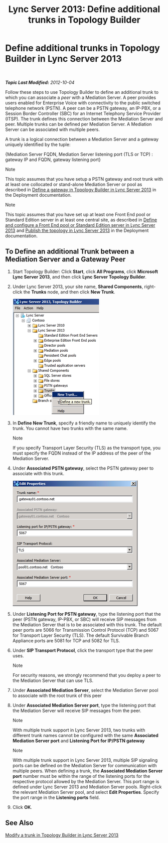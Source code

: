 ﻿---
title: 'Lync Server 2013: Define additional trunks in Topology Builder'
TOCTitle: Define additional trunks in Topology Builder
ms:assetid: e68b8377-50a2-452a-bf5c-910929e34236
ms:mtpsurl: https://technet.microsoft.com/en-us/library/JJ721915(v=OCS.15)
ms:contentKeyID: 49733849
ms.date: 07/23/2014
mtps_version: v=OCS.15
---

<div data-xmlns="http://www.w3.org/1999/xhtml">

<div class="topic" data-xmlns="http://www.w3.org/1999/xhtml" data-msxsl="urn:schemas-microsoft-com:xslt" data-cs="http://msdn.microsoft.com/en-us/">

<div data-asp="http://msdn2.microsoft.com/asp">

# Define additional trunks in Topology Builder in Lync Server 2013

</div>

<div id="mainSection">

<div id="mainBody">

<span> </span>

_**Topic Last Modified:** 2012-10-04_

Follow these steps to use Topology Builder to define an additional trunk to which you can associate a *peer* with a Mediation Server. A peer provides users enabled for Enterprise Voice with connectivity to the public switched telephone network (PSTN). A peer can be a PSTN gateway, an IP-PBX, or a Session Border Controller (SBC) for an Internet Telephony Service Provider (ITSP). The trunk defines this connection between the Mediation Server and peer. Multiple trunks can be defined per Mediation Server. A Mediation Server can be associated with multiple peers.

A trunk is a logical connection between a Mediation Server and a gateway uniquely identified by the tuple:

{Mediation Server FQDN, Mediation Server listening port (TLS or TCP) : gateway IP and FQDN, gateway listening port}

<div>


> [!NOTE]  
> This topic assumes that you have setup a PSTN gateway and root trunk with at least one collocated or stand-alone Mediation Server or pool as described in <A href="lync-server-2013-define-a-gateway-in-topology-builder.md">Define a gateway in Topology Builder in Lync Server 2013</A> in the Deployment documentation.



</div>

<div>


> [!NOTE]  
> This topic assumes that you have set up at least one Front End pool or Standard Edition server in at least one central site, as described in <A href="lync-server-2013-define-and-configure-a-front-end-pool-or-standard-edition-server.md">Define and configure a Front End pool or Standard Edition server in Lync Server 2013</A> and <A href="lync-server-2013-publish-the-topology.md">Publish the topology in Lync Server 2013</A> in the Deployment documentation.



</div>

<div>

## To Define an additional Trunk between a Mediation Server and a Gateway Peer

1.  Start Topology Builder: Click **Start**, click **All Programs**, click **Microsoft Lync Server 2013**, and then click **Lync Server Topology Builder**.

2.  Under Lync Server 2013, your site name, **Shared Components**, right-click the **Trunks** node, and then click **New Trunk**.
    
    ![Lync Server Topology Builder file structure screen](images/JJ721915.90d5b349-aa1e-407a-87ed-fa112f478560(OCS.15).png "Lync Server Topology Builder file structure screen")

3.  In **Define New Trunk**, specify a friendly name to uniquely identify the trunk. You cannot have two trunks with the same name.
    
    <div>
    

    > [!NOTE]  
    > If you specify Transport Layer Security (TLS) as the transport type, you must specify the FQDN instead of the IP address of the peer of the Mediation Server.

    
    </div>

4.  Under **Associated PSTN gateway**, select the PSTN gateway peer to associate with this trunk.
    
    ![Property settings for PSTN gateway peer for trunk](images/JJ721915.7c3fe8ee-8f4c-4413-8462-8347228e61bb(OCS.15).png "Property settings for PSTN gateway peer for trunk")

5.  Under **Listening Port for PSTN gateway**, type the listening port that the peer (PSTN gateway, IP-PBX, or SBC) will receive SIP messages from the Mediation Server that is to be associated with this trunk. The default peer ports are 5066 for Transmission Control Protocol (TCP) and 5067 for Transport Layer Security (TLS). The default Survivable Branch Appliance ports are 5081 for TCP and 5082 for TLS.

6.  Under **SIP Transport Protocol**, click the transport type that the peer uses.
    
    <div>
    

    > [!NOTE]  
    > For security reasons, we strongly recommend that you deploy a peer to the Mediation Server that can use TLS.

    
    </div>

7.  Under **Associated Mediation Server**, select the Mediation Server pool to associate with the root trunk of this peer

8.  Under **Associated Mediation Server port**, type the listening port that the Mediation Server will receive SIP messages from the peer.
    
    <div>
    

    > [!NOTE]  
    > With multiple trunk support in Lync Server 2013, two trunks with different trunk names cannot be configured with the same <STRONG>Associated Mediation Server port</STRONG> and <STRONG>Listening Port for IP/PSTN gateway</STRONG>

    
    </div>
    
    <div>
    

    > [!NOTE]  
    > With multiple trunk support in Lync Server 2013, multiple SIP signaling ports can be defined on the Mediation Server for communication with multiple peers. When defining a trunk, the <STRONG>Associated Mediation Server port</STRONG> number must be within the range of the listening ports for the respective protocol allowed by the Mediation Server. This port range is defined under Lync Server 2013 and Mediation Server pools. Right-click the relevant Mediation Server pool, and select <STRONG>Edit Properties</STRONG>. Specify the port range in the <STRONG>Listening ports</STRONG> field.

    
    </div>

9.  Click **OK**.

</div>

<div>

## See Also


[Modify a trunk in Topology Builder in Lync Server 2013](lync-server-2013-modify-a-trunk-in-topology-builder.md)  
  

</div>

</div>

<span> </span>

</div>

</div>

</div>

